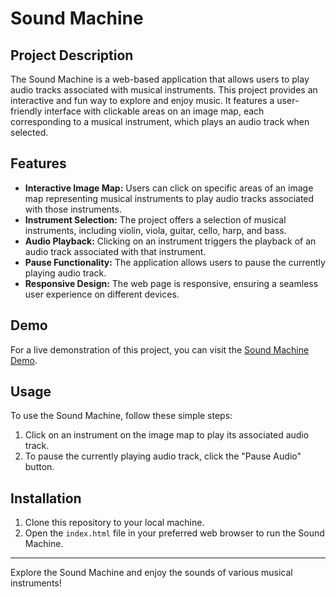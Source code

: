 # Sound Machine

## Project Description

The Sound Machine is a web-based application that allows users to play audio tracks associated with musical instruments. 
This project provides an interactive and fun way to explore and enjoy music. It features a user-friendly interface with 
clickable areas on an image map, each corresponding to a musical instrument, which plays an audio track when selected. 

## Features

- **Interactive Image Map:** Users can click on specific areas of an image map representing musical instruments to play audio tracks associated with those instruments.
- **Instrument Selection:** The project offers a selection of musical instruments, including violin, viola, guitar, cello, harp, and bass.
- **Audio Playback:** Clicking on an instrument triggers the playback of an audio track associated with that instrument.
- **Pause Functionality:** The application allows users to pause the currently playing audio track.
- **Responsive Design:** The web page is responsive, ensuring a seamless user experience on different devices.

## Demo

For a live demonstration of this project, you can visit the [Sound Machine Demo](https://cs-guram.github.io/Sound-Machine-web-application/).

## Usage

To use the Sound Machine, follow these simple steps:
1. Click on an instrument on the image map to play its associated audio track.
2. To pause the currently playing audio track, click the "Pause Audio" button.

## Installation

1. Clone this repository to your local machine.
2. Open the `index.html` file in your preferred web browser to run the Sound Machine.
---

Explore the Sound Machine and enjoy the sounds of various musical instruments!
